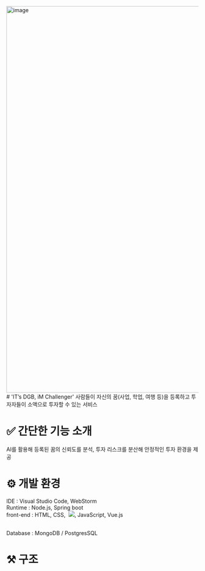 <img width="1015" alt="image" src="https://github.com/user-attachments/assets/0023b154-c409-4d19-bb71-2eef1e361aad" /># 'IT’s DGB, iM Challenger' 
사람들이 자신의 꿈(사업, 학업, 여행 등)을 등록하고 투자자들이 소액으로 투자할 수 있는 서비스

# ✅ 간단한 기능 소개
AI를 활용해 등록된 꿈의 신뢰도를 분석,
투자 리스크를 분산해 안정적인 투자 환경을 제공

# ⚙️ 개발 환경
IDE : Visual Studio Code, WebStorm
<br>
Runtime : Node.js, Spring boot
<br>
front-end : HTML, CSS,  <img src="https://img.shields.io/badge/JavaScript-F7DF1E?style=flat&logo=JavaScript&logoColor=black"/>, JavaScript, Vue.js


<br>
Database : MongoDB / PostgresSQL


# ⚒️ 구조
